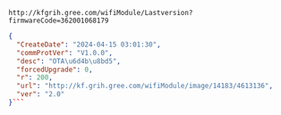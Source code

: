 `http://kfgrih.gree.com/wifiModule/Lastversion?firmwareCode=362001068179`

```json
{
  "CreateDate": "2024-04-15 03:01:30",
  "commProtVer": "V1.0.0",
  "desc": "OTA\u6d4b\u8bd5",
  "forcedUpgrade": 0,
  "r": 200,
  "url": "http://kf.grih.gree.com/wifiModule/image/14183/4613136",
  "ver": "2.0"
}```